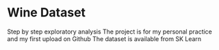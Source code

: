 # Wine Dataset
Step by step exploratory analysis 
The project is for my personal practice and my first upload on Github
The dataset is available from SK Learn
